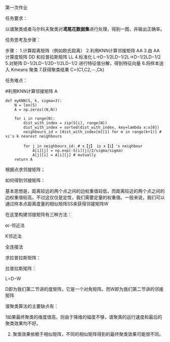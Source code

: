第一次作业

任务要求：

以谱聚类或者马尔科夫聚类对**鸢尾花数据集**进行处理，得到一图，并输出正确率。





任务思考及步骤：

步骤：
1.计算距离矩阵（例如欧氏距离）
2.利用KNN计算邻接矩阵 AA
3.由 AA 计算度矩阵 DD 和拉普拉斯矩阵 LL
4.标准化 L→D−1/2LD−1/2L→D−1/2LD−1/2
5.对矩阵 D−1/2LD−1/2D−1/2LD−1/2 进行特征值分解，得到特征向量
6.将样本送入 Kmeans 聚类
7.获得聚类结果 C=(C1,C2,⋯,Ck)



任务难点：

#利用KNN计算邻接矩阵 A

    def myKNN(S, k, sigma=3):
        N = len(S)
        A = np.zeros((N,N))
    
        for i in range(N):
            dist_with_index = zip(S[i], range(N))
            dist_with_index = sorted(dist_with_index, key=lambda x:x[0])
            neighbours_id = [dist_with_index[m][1] for m in range(k+1)] # xi's k nearest neighbours
    
            for j in neighbours_id: # x【j】 is x【i】's neighbour
                A[i][j] = np.exp(-S[i][j]/2/sigma/sigma)
                A[j][i] = A[i][j] # mutually
        return A
根据点求邻接矩阵；

如何得到邻接矩阵：

基本思想是，距离较远的两个点之间的边权重值较低，而距离较近的两个点之间的边权重值较高，不过这仅仅是定性，我们需要定量的权重值。一般来说，我们可以通过样本点距离度量的相似矩阵SS来获得邻接矩阵W





在这里构建邻接矩阵有三种方法：

ϵϵ-邻近法

K邻近法

全连接法



求拉普拉斯矩阵：

拉普拉斯矩阵：

L=D−W

D即为我们第二节讲的度矩阵，它是一个对角矩阵。而W即为我们第二节讲的邻接矩阵





谱聚类算法的主要缺点有：

1如果最终聚类的维度很高，则由于降维的幅度不够，谱聚类的运行速度和最后的聚类效果均不好。

2) 聚类效果依赖于相似矩阵，不同的相似矩阵得到的最终聚类效果可能很不同。









